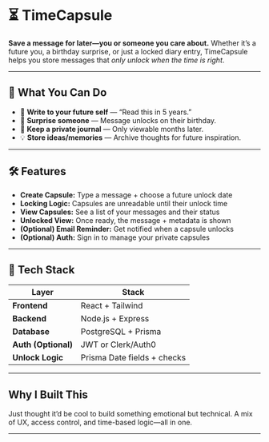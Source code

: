 # ⏳ TimeCapsule

**Save a message for later—you or someone you care about.**
Whether it’s a future you, a birthday surprise, or just a locked diary entry, TimeCapsule helps you store messages that *only unlock when the time is right*.

---

## 🌟 What You Can Do

* 💌 **Write to your future self** — “Read this in 5 years.”
* 🎉 **Surprise someone** — Message unlocks on their birthday.
* 🔐 **Keep a private journal** — Only viewable months later.
* 💡 **Store ideas/memories** — Archive thoughts for future inspiration.

---

## 🛠 Features

* **Create Capsule:** Type a message + choose a future unlock date
* **Locking Logic:** Capsules are unreadable until their unlock time
* **View Capsules:** See a list of your messages and their status
* **Unlocked View:** Once ready, the message + metadata is shown
* **(Optional) Email Reminder:** Get notified when a capsule unlocks
* **(Optional) Auth:** Sign in to manage your private capsules

---

## 🧱 Tech Stack

| Layer               | Stack                       |
| ------------------- | --------------------------- |
| **Frontend**        | React + Tailwind            |
| **Backend**         | Node.js + Express           |
| **Database**        | PostgreSQL + Prisma         |
| **Auth (Optional)** | JWT or Clerk/Auth0          |
| **Unlock Logic**    | Prisma Date fields + checks |

---

## Why I Built This

Just thought it’d be cool to build something emotional but technical. A mix of UX, access control, and time-based logic—all in one.

---

